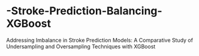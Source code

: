 # -Stroke-Prediction-Balancing-XGBoost
 Addressing Imbalance in Stroke Prediction Models: A Comparative Study of Undersampling and Oversampling Techniques with XGBoost
